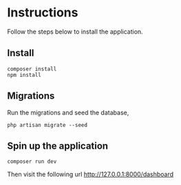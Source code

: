 # Instructions

Follow the steps below to install the application.

## Install 
```
composer install
npm install
```

## Migrations
Run the migrations and seed the database,
```
php artisan migrate --seed
```

## Spin up the application
```
composer run dev
```

Then visit the following url http://127.0.0.1:8000/dashboard
